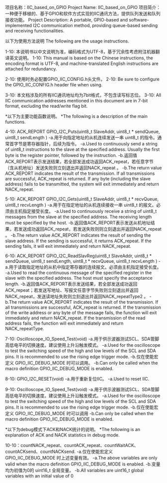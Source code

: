 
项目名称：IIC_based_on_GPIO
Project Name: IIC_based_on_GPIO
项目简介：一种便于移植的、基于GPIO和软件方式实现的IIC通讯方法，提供队列发送和队列接收功能。
Project Description: A portable, GPIO-based and software-implemented I2C communication method, providing queue-based sending and receiving functionalities.

以下为使用方法说明
The following are the usage instructions.


1-10: 本说明书以中文说明为准，编码格式为UTF-8，基于冗余性考虑附注机器翻译英文说明。
1-10: This manual is based on the Chinese instructions, the encoding format is UTF-8, and machine-translated English instructions are attached for redundancy.

2-10: 使用时务必配置GPIO_IIC_CONFIG.h头文件。
2-10: Be sure to configure the GPIO_IIC_CONFIG.h header file when using.

3-10: 本文档涉及的所有IIC通讯地址均为7bit格式，不包含读写标志位。
3-10: All IIC communication addresses mentioned in this document are in 7-bit format, excluding the read/write flag bit.

*以下为主要功能函数说明。
*The following is a description of the main functions.

4-10: ACK_REPORT GPIO_I2C_Puts(uint8_t SlaveAddr, uint8_t * sendQueue, uint8_t sendLength )
       -a.用于向指定地址的从机连续发送一串 uint8_t 的指令。通常首字节是寄存器指针，后续为指令。
       -a.Used to continuously send a string of uint8_t instructions to the slave at the specified address. Usually the first byte is the register pointer, followed by the instruction.
       -b.返回值ACK_REPORT表示发送结果，若全部发送成功返回ACK_repeat，若任意字节（含从机地址）发送失败则立刻退出并返回NACK_repeat 。
       -b.The return value ACK_REPORT indicates the result of the transmission. If all transmissions are successful, ACK_repeat is returned. If any byte (including the slave address) fails to be transmitted, the system will exit immediately and return NACK_repeat.

5-10: ACK_REPORT GPIO_I2C_Gets(uint8_t SlaveAddr, uint8_t * recvQueue, uint8_t recvLength )
       -a.用于在指定地址的从机连续接收一串 uint8_t 的报文。必须由主机指定接受长度。
       -a.Used to continuously receive a string of uint8_t messages from the slave at the specified address. The receiving length must be specified by the host.
       -b.返回值ACK_REPORT表示发送从机地址结果，若发送成功返回ACK_repeat，若发送失败则则立刻退出并返回NACK_repeat 。
       -b.The return value ACK_REPORT indicates the result of sending the slave address. If the sending is successful, it returns ACK_repeat. If the sending fails, it will exit immediately and return NACK_repeat.

6-10: ACK_REPORT GPIO_I2C_ReadSlavReg(uint8_t SlaveAddr, uint8_t * sendQueue, uint8_t sendLength, uint8_t * recvQueue, uint8_t recvLength )
       -a.用于读取指定地址的从机中指定寄存器的连续报文。必须由主机指定接受长度。
       -a.Used to read the continuous message of the specified register in the slave with the specified address. The host must specify the acceptance length.
       -b.返回值ACK_REPORT表示发送结果，若全部发送成功返回ACK_repeat；若发送写地址、写报文任意字节失败则立刻退出并返回NACK_repeat，发送读地址失败则立刻退出并返回NACK_repeatType2 。
       -b.The return value ACK_REPORT indicates the result of the transmission. If all transmissions are successful, ACK_repeat is returned. If the transmission of the write address or any byte of the message fails, the function will exit immediately and return NACK_repeat. If the transmission of the read address fails, the function will exit immediately and return NACK_repeatType.

7-10: Oscilloscope_IO_Speed_Test(void)
       -a.用于供示波器测试SCL、SDA管脚高低电平的切换速度。建议使用上升沿触发模式。
       -a.Used for the oscilloscope to test the switching speed of the high and low levels of the SCL and SDA pins. It is recommended to use the rising edge trigger mode.
       -b.仅在使能宏定义  GPIO_IIC_DEBUG_MODE 时可以调用。
       -b.Can only be called when the macro definition GPIO_IIC_DEBUG_MODE is enabled.

8-10: GPIO_I2C_RESET(void)
       -a.用于重新复位IIC。
       -a.Used to reset IIC.

9-10: Oscilloscope_IO_Speed_Test(void)
       -a.用于供示波器测试SCL、SDA管脚高低电平的切换速度。建议使用上升沿触发模式。
       -a.Used for the oscilloscope to test the switching speed of the high and low levels of the SCL and SDA pins. It is recommended to use the rising edge trigger mode.
       -b.仅在使能宏定义  GPIO_IIC_DEBUG_MODE 时可以调用
       -b.Can only be called when the macro definition GPIO_IIC_DEBUG_MODE is enabled.

*以下为debug模式下ACK和NACK统计的说明。
*The following is an explanation of ACK and NACK statistics in debug mode.

10-10：countNACK_repeat、countACK_repeat、countWaitACK、countACKsend、countNACKsend.
       -a.仅在使能宏定义  GPIO_IIC_DEBUG_MODE 时上述变量有效。
       -a.The above variables are only valid when the macro definition GPIO_IIC_DEBUG_MODE is enabled.
       -b.变量均为初值为0的 uint16_t 全局变量。
       -b.All variables are uint16_t global variables with an initial value of 0
